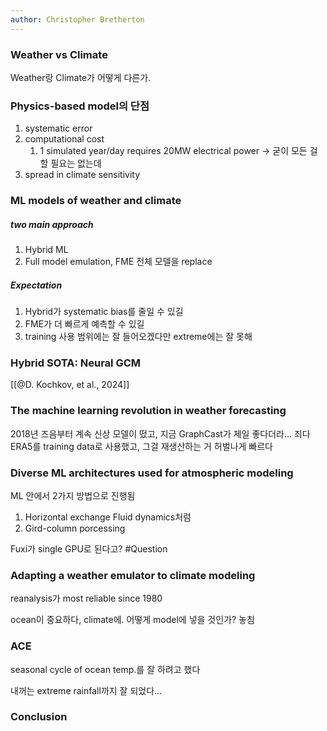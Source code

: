 ```yaml
---
author: Christopher Bretherton
---
```



### Weather vs Climate
Weather랑 Climate가 어떻게 다른가. 

### Physics-based model의 단점
1. systematic error
2. computational cost
	1. 1 simulated year/day requires 20MW electrical power
	     -> 굳이 모든 걸 할 필요는 없는데
3. spread in climate sensitivity

### ML models of weather and climate
##### two main approach
1. Hybrid ML
2. Full model emulation, FME
     전체 모델을 replace

##### Expectation
1. Hybrid가 systematic bias를 줄일 수 있길
2. FME가 더 빠르게 예측할 수 있길
3. training 사용 범위에는 잘 들어오겠다만 extreme에는 잘 못해

### Hybrid SOTA: Neural GCM
[[@D. Kochkov, et al., 2024]]

### The machine learning revolution in weather forecasting
2018년 즈음부터 계속 신상 모델이 떴고, 지금 GraphCast가 제일 좋다더라...
죄다 ERA5를 training data로 사용했고, 그걸 재생산하는 거
허벌나게 빠르다

### Diverse ML architectures used for atmospheric modeling
ML 안에서 2가지 방법으로 진행됨
1. Horizontal exchange
     Fluid dynamics처럼
2. Gird-column porcessing

Fuxi가 single GPU로 된다고? #Question 

### Adapting a weather emulator to climate modeling
reanalysis가 most reliable since 1980

ocean이 중요하다, climate에. 어떻게 model에 넣을 것인가?
놓침

### ACE
seasonal cycle of ocean temp.를 잘 하려고 했다

내꺼는 extreme rainfall까지 잘 되었다...

### Conclusion
